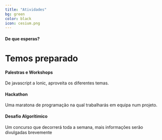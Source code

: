```yaml
---
title: "Atividades"
bg: green
color: black
icon: cesium.png
---
```


#### De que esperas?

# Temos preparado
<div class="row features">
  <div class="col s4 feature">
    <i class="fa fa-comments-o fa-4x">
    </i>
    <h4> Palestras e Workshops </h4>
    <p> De javascript a Ionic, aproveita os diferentes temas. </p>
  </div>
  <div class="col s4 feature">
    <i class="fa fa-laptop fa-4x">
    </i>
    <h4> Hackathon </h4>
    <p> Uma maratona de programação na qual trabalharás em equipa num projeto. </p>
  </div>
  <div class="col s4 feature">
    <i class="fa fa-terminal fa-4x">
    </i>
    <h4> Desafio Algorítimico </h4>
    <p> Um concurso que decorrerá toda a semana, mais informações serão divulgadas brevemente </p>
  </div>
</div>
